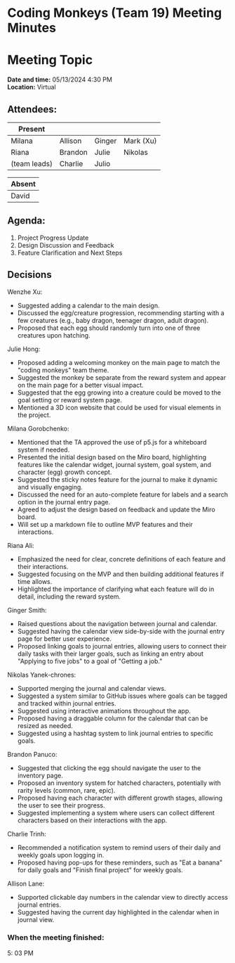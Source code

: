 # Coding Monkeys (Team 19) Meeting Minutes
# Meeting Topic

**Date and time:** 05/13/2024 4:30 PM  
**Location:** Virtual

<!-- Note which members are present / absent (our team has 11 people) -->
## Attendees:
| Present      |             |            |            |
| -----------  | ----------- |----------- |----------- |
| Milana       | Allison     | Ginger     | Mark (Xu)  |
| Riana        | Brandon     | Julie      | Nikolas    |
| (team leads) | Charlie     | Julio      |            |

<!--If no one is absent you can delete this, else move their names to the table -->
| Absent       |
| -----------  |
| David        |


## Agenda:
1. Project Progress Update
2. Design Discussion and Feedback
3. Feature Clarification and Next Steps

## Decisions
Wenzhe Xu:
- Suggested adding a calendar to the main design.
- Discussed the egg/creature progression, recommending starting with a few creatures (e.g., baby dragon, teenager dragon, adult dragon).
- Proposed that each egg should randomly turn into one of three creatures upon hatching.

Julie Hong:
- Proposed adding a welcoming monkey on the main page to match the "coding monkeys" team theme.
- Suggested the monkey be separate from the reward system and appear on the main page for a better visual impact.
- Suggested that the egg growing into a creature could be moved to the goal setting or reward system page.
- Mentioned a 3D icon website that could be used for visual elements in the project.

Milana Gorobchenko:
- Mentioned that the TA approved the use of p5.js for a whiteboard system if needed.
- Presented the initial design based on the Miro board, highlighting features like the calendar widget, journal system, goal system, and character (egg) growth concept.
- Suggested the sticky notes feature for the journal to make it dynamic and visually engaging.
- Discussed the need for an auto-complete feature for labels and a search option in the journal entry page.
- Agreed to adjust the design based on feedback and update the Miro board.
- Will set up a markdown file to outline MVP features and their interactions.

Riana Ali:
- Emphasized the need for clear, concrete definitions of each feature and their interactions.
- Suggested focusing on the MVP and then building additional features if time allows.
- Highlighted the importance of clarifying what each feature will do in detail, including the reward system.

Ginger Smith:
- Raised questions about the navigation between journal and calendar.
- Suggested having the calendar view side-by-side with the journal entry page for better user experience.
- Proposed linking goals to journal entries, allowing users to connect their daily tasks with their larger goals, such as linking an entry about "Applying to five jobs" to a goal of "Getting a job."

Nikolas Yanek-chrones:
- Supported merging the journal and calendar views.
- Suggested a system similar to GitHub issues where goals can be tagged and tracked within journal entries.
- Suggested using interactive animations throughout the app.
- Proposed having a draggable column for the calendar that can be resized as needed.
- Suggested using a hashtag system to link journal entries to specific goals.

Brandon Panuco:
- Suggested that clicking the egg should navigate the user to the inventory page.
- Proposed an inventory system for hatched characters, potentially with rarity levels (common, rare, epic).
- Proposed having each character with different growth stages, allowing the user to see their progress.
- Suggested implementing a system where users can collect different characters based on their interactions with the app.

Charlie Trinh:
- Recommended a notification system to remind users of their daily and weekly goals upon logging in.
- Proposed having pop-ups for these reminders, such as "Eat a banana" for daily goals and "Finish final project" for weekly goals.

Allison Lane:
- Supported clickable day numbers in the calendar view to directly access journal entries.
- Suggested having the current day highlighted in the calendar when in journal view.

### When the meeting finished: 
5: 03 PM

